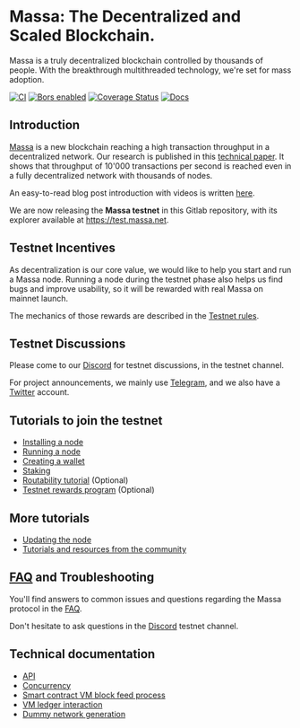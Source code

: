 # Massa: The Decentralized and Scaled Blockchain.

Massa is a truly decentralized blockchain controlled by thousands of
people. With the breakthrough multithreaded technology, we're set for
mass adoption.

[![CI](https://github.com/massalabs/massa/actions/workflows/ci.yml/badge.svg?branch=main)](https://github.com/massalabs/massa/actions/workflows/ci.yml?query=branch%3Amain)
[![Bors enabled](https://bors.tech/images/badge_small.svg)](https://app.bors.tech/repositories/39543)
[![Coverage Status](https://coveralls.io/repos/github/massalabs/massa/badge.svg?branch=main)](https://coveralls.io/github/massalabs/massa?branch=main)
[![Docs](https://img.shields.io/static/v1?label=Docs&message=massa&color=blue)](https://massalabs.github.io/massa/massa_node/)

## Introduction

[Massa](https://massa.net) is a new blockchain reaching a high
transaction throughput in a decentralized network. Our research is
published in this [technical paper](https://arxiv.org/pdf/1803.09029).
It shows that throughput of 10'000 transactions per second is reached
even in a fully decentralized network with thousands of nodes.

An easy-to-read blog post introduction with videos is written
[here](https://massa.net/blog/introduction/).

We are now releasing the **Massa testnet** in this Gitlab repository,
with its explorer available at <https://test.massa.net>.

## Testnet Incentives

As decentralization is our core value, we would like to help you start
and run a Massa node. Running a node during the testnet phase also helps
us find bugs and improve usability, so it will be rewarded with real
Massa on mainnet launch.

The mechanics of those rewards are described in the [Testnet rules](https://massa.readthedocs.io/en/latest/testnet/rewards.html).

## Testnet Discussions

Please come to our [Discord](https://discord.com/invite/massa) for
testnet discussions, in the testnet channel.

For project announcements, we mainly use
[Telegram](https://t.me/massanetwork), and we also have a [Twitter](https://twitter.com/MassaLabs) account.

## Tutorials to join the testnet

-   [Installing a node](https://massa.readthedocs.io/en/latest/testnet/install.html)
-   [Running a node](https://massa.readthedocs.io/en/latest/testnet/running.html)
-   [Creating a wallet](https://massa.readthedocs.io/en/latest/testnet/wallet.html)
-   [Staking](https://massa.readthedocs.io/en/latest/testnet/staking.html)
-   [Routability tutorial](https://massa.readthedocs.io/en/latest/testnet/routability.html) (Optional)
-   [Testnet rewards program](https://massa.readthedocs.io/en/latest/testnet/rewards.html) (Optional)

## More tutorials

-   [Updating the node](https://massa.readthedocs.io/en/latest/testnet/update.html)
-   [Tutorials and resources from the community](https://massa.readthedocs.io/en/latest/testnet/community-resources.html)

## [FAQ](https://massa.readthedocs.io/en/latest/testnet/faq.html) and Troubleshooting

You'll find answers to common issues and questions regarding the Massa
protocol in the [FAQ](https://massa.readthedocs.io/en/latest/testnet/faq.html).

Don't hesitate to ask questions in the
[Discord](https://discord.com/invite/massa) testnet channel.

## Technical documentation

-   [API](https://massa.readthedocs.io/en/latest/technical-doc/api.html)
-   [Concurrency](https://massa.readthedocs.io/en/latest/technical-doc/concurrency.html)
-   [Smart contract VM block feed process](https://massa.readthedocs.io/en/latest/technical-doc/vm-block-feed.html)
-   [VM ledger interaction](https://massa.readthedocs.io/en/latest/technical-doc/vm-ledger-interaction.html)
-   [Dummy network generation](https://massa.readthedocs.io/en/latest/technical-doc/dummy-network-generation.html)
